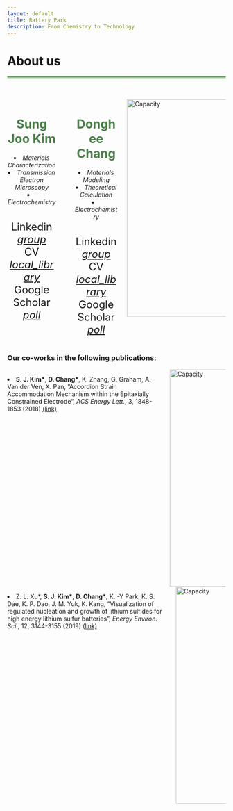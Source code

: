 ```yaml
---
layout: default
title: Battery Park
description: From Chemistry to Technology
---
```


<html>
  <head>
    <title>Google Icons</title>
    <meta name="viewport" content="width=device-width, initial-scale=1">
    <link href="https://fonts.googleapis.com/icon?family=Material+Icons" rel="stylesheet">
  </head>
  <body>
    <h1> About us <i class="arrow right"></i></h1>
    <hr style="background: linear-gradient(#4a8049, #d8f5d0); height: 5px; border: none;">
    <br>
    <br>
    <div class="columns">
      <div class="column" style="text-align:center;">
        <h1 style="color: #4a8049;"><b>Sung Joo Kim</b></h1>
        <li><i>Materials Characterization</i></li>
        <li><i>Transmission Electron Microscopy</i></li>
        <li><i>Electrochemistry</i></li>
        <br><br>
        <div style="font-size:24px"> Linkedin
          <a href="https://www.linkedin.com/in/sungjookim/">
            <i class="material-icons" style="font-size:24px">group</i>  
          </a>
        </div>
        <div style="font-size:24px"> CV
          <a href="https://drive.google.com/file/d/1S28-gOSSczeEh3iH7mnnHCyd7GD9VnLg/preview">
            <i class="material-icons" style="font-size:24px">local_library</i>  
          </a>
        </div>
        <div style="font-size:24px"> Google Scholar
          <a href="https://scholar.google.com/citations?user=a_DrrJ0AAAAJ">
            <i class="material-icons" style="font-size:24px">poll</i>  
          </a>
        </div>
      </div> 
      <div container>
        <div class="vl"></div>
      </div> 
      <div class="column" style="text-align:center;">
        <h1 style="color: #4a8049;"><b>Donghee Chang</b></h1>
        <li><i>Materials Modeling</i></li>
        <li><i>Theoretical Calculation</i></li>
        <li><i>Electrochemistry</i></li>
        <br><br>
        <div style="font-size:24px"> Linkedin
          <a href="https://www.linkedin.com/in/dongheechang/">
            <i class="material-icons" style="font-size:24px">group</i>  
          </a>
        </div> 
        <div style="font-size:24px"> CV
          <a href="https://drive.google.com/file/d/1zsogiv2FFY0L2Xrpi4f5B6Nbpc5V-RSu/preview">
            <i class="material-icons" style="font-size:24px">local_library</i>  
          </a>
        </div>   
        <div style="font-size:24px"> Google Scholar
          <a href="https://scholar.google.com/citations?hl=en&user=FygpjYEAAAAJ">
            <i class="material-icons" style="font-size:24px">poll</i>  
          </a>
        </div>
      </div>
      <div class="column">
        <img src='https://github.com/donghee1025/Battery-Park/blob/main2/masthead/Jihoon%20drawing.jpg?raw=true' alt="Capacity" style="width:500px; height:auto;">
      </div>
    </div>
    <br>
    <h3>Our co-works in the following publications:</h3>
    <div class="columns">
      <div class="column">
        <p>
          <li><b>S. J. Kim*</b>, <b>D. Chang*</b>, K. Zhang, G. Graham, A. Van der Ven, X. Pan, ”Accordion Strain Accommodation Mechanism within the Epitaxially Constrained Electrode”, <i>ACS Energy Lett.</i>, 3, 1848-1853 (2018) <a href="https://pubs.acs.org/doi/abs/10.1021/acsenergylett.8b00829">(link)</a></li>
        </p>
      </div>
      <div class="column" style="align:center;">
        <img src='https://github.com/martinsj815/Battery-Park/blob/main2/masthead/ACS_EL.png?raw=true' alt="Capacity" style="width:500px; height:auto;">
      </div>
    </div>
    <div class="columns">
      <div class="column">
        <p>
          <li>Z. L. Xu*, <b>S. J. Kim*</b>, <b>D. Chang*</b>, K. -Y Park, K. S. Dae, K. P. Dao, J. M. Yuk, K. Kang, ”Visualization of regulated nucleation and growth of lithium sulfides for high energy lithium sulfur batteries”, <i>Energy Environ. Sci.</i>, 12, 3144-3155 (2019) <a href="https://pubs.rsc.org/en/content/articlelanding/2021/xx/c9ee01338e">(link)</a></li>
        </p>
      </div>
      <div class="column" style="align:center;">
        <img src='https://github.com/martinsj815/Battery-Park/blob/main2/masthead/Image_EES.png?raw=true' alt="Capacity" style="width:500px; height:auto;">
      </div>
    </div>
  </body>
</html>



